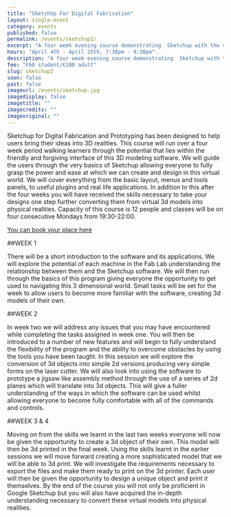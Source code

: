 ```yaml
---
title: "SketchUp For Digital Fabrication"
layout: single-event
category: events
published: false
permalink: /events/sketchup2/
excerpt: "A four week evening course demonstrating  Sketchup with the view to creating 3D drawings for use in conjunction with digital fabrication."
hours: "April 4th - April 25th, 7:30pm - 9:30pm"
description: "A four week evening course demonstrating  Sketchup with the view to creating 3D drawings for use in conjunction with digital fabrication."
fee: "€60 student/€100 adult"
slug: sketchup2
soon: false
past: false
imageurl: /events/sketchup.jpg
imagedisplay: false
imagetitle: ""
imagecredits: ""
imageoriginal: ""
---
```


Sketchup for Digital Fabrication and Prototyping has been designed to help users bring their ideas into 3D realities. This course will run over a four week period walking learners through the potential that lies within the friendly and forgiving interface of this 3D modeling software. We will guide the users through the very basics of Sketchup allowing everyone to fully grasp the power and ease at which we can create and design in this virtual world. We will cover everything from the basic layout, menus and tools panels, to useful plugins and real life applications. In addition to this after the four weeks you will have received the skills necessary to take your designs one step further converting them from virtual 3d models into physical realities.
Capacity of this course is 12 people and classes will be on four consecutive Mondays from 19:30-22:00.

[You can book your place here](http://fablablimerick.ticketleap.com/sketchup/)

##WEEK 1 

There will be a short introduction to the software and its applications. We will explore the potential of each machine in the Fab Lab understanding the relationship between them and the Sketchup software. We will then run through the basics of this program giving everyone the opportunity to get used to navigating this 3 dimensional world. Small tasks will be set for the week to allow users to become more familiar with the software, creating 3d models of their own.

##WEEK 2

In week two we will address any issues that you may have encountered while completing the tasks assigned in week one. You will then be introduced to a number of new features and will begin to fully understand the flexibility of the program and the ability to overcome obstacles by using the tools you have been taught. In this session we will explore the conversion of 3d objects into simple 2d versions producing very simple forms on the laser cutter. We will also look into using the software to prototype a jigsaw like assembly method through the use of a series of 2d planes which will translate into 3d objects. This will give a fuller understanding of the ways in which the software can be used whilst allowing everyone to become fully comfortable with all of the commands and controls.

##WEEK 3 & 4

Moving on from the skills we learnt in the last two weeks everyone will now be given the opportunity to create a 3d object of their own. This model will then be 3d printed in the final week. Using the skills learnt in the earlier sessions we will move forward creating a more sophisticated model that we will be able to 3d print. We will investigate the requirements necessary to export the files and make them ready to print on the 3d printer. Each user will then be given the opportunity to design a unique object and print it themselves. By the end of the course you will not only be proficient in Google Sketchup but you will also have acquired the in-depth understanding necessary to convert these virtual models into physical realities.

